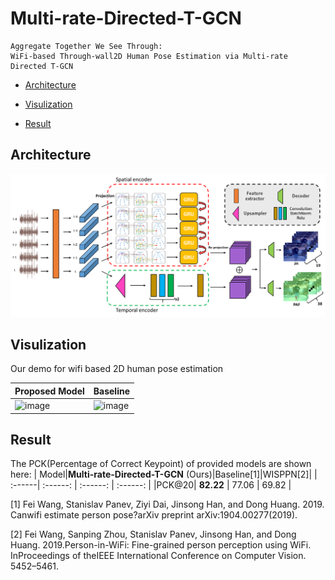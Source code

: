 # Multi-rate-Directed-T-GCN
    Aggregate Together We See Through: 
    WiFi-based Through-wall2D Human Pose Estimation via Multi-rate Directed T-GCN


* [Architecture](#architecture)

* [Visulization](#visulization)

* [Result](#result)

## Architecture
![image](https://github.com/fingerk28/Multi-rate-Directed-T-GCN/blob/master/image/Architecture.png)

## Visulization
Our demo for wifi based 2D human pose estimation

Proposed Model | Baseline
---|---
![image](https://github.com/fingerk28/Multi-rate-Directed-T-GCN/blob/master/image/proposed_model.gif)|![image](https://github.com/fingerk28/Multi-rate-Directed-T-GCN/blob/master/image/baseline.gif)


## Result
The PCK(Percentage of Correct Keypoint) of provided models are shown here:
| Model|**Multi-rate-Directed-T-GCN** (Ours)|Baseline[1]|WISPPN[2]|
| :------| :------: | :------: | :------: |
|PCK@20|  **82.22**    | 77.06   |  69.82   |

[1] Fei Wang, Stanislav Panev, Ziyi Dai, Jinsong Han, and Dong Huang. 2019. Canwifi estimate person pose?arXiv preprint arXiv:1904.00277(2019).

[2] Fei Wang, Sanping Zhou, Stanislav Panev, Jinsong Han, and Dong Huang. 2019.Person-in-WiFi: Fine-grained person perception using WiFi. InProceedings of theIEEE International Conference on Computer Vision. 5452–5461.
